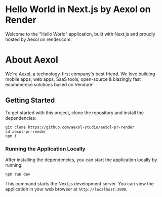 # Hello World in Next.js by Aexol on Render

Welcome to the "Hello World" application, built with Next.js and proudly hosted by Aexol on render.com.

# About Aexol

We're [Aexol](https://aexol.com), a technology-first company's best friend. We love building mobile apps, web apps, SaaS tools, open-source & blazingly fast ecommerece solutions based on Vendure!

## Getting Started

To get started with this project, clone the repository and install the dependencies:

```
git clone https://github.com/aexol-studio/aexol-pr-render
cd aexol-pr-render
npm i
```

### Running the Application Locally

After installing the dependencies, you can start the application locally by running:

```
npm run dev
```

This command starts the Next.js development server. You can view the application in your web browser at `http://localhost:3000`.
